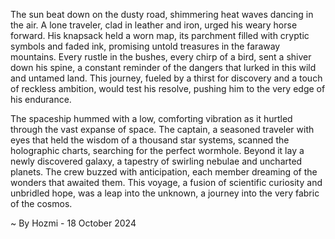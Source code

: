 
The sun beat down on the dusty road, shimmering heat waves dancing in the air. A lone traveler, clad in leather and iron, urged his weary horse forward. His knapsack held a worn map, its parchment filled with cryptic symbols and faded ink, promising untold treasures in the faraway mountains. Every rustle in the bushes, every chirp of a bird, sent a shiver down his spine, a constant reminder of the dangers that lurked in this wild and untamed land. This journey, fueled by a thirst for discovery and a touch of reckless ambition, would test his resolve, pushing him to the very edge of his endurance. 

The spaceship hummed with a low, comforting vibration as it hurtled through the vast expanse of space. The captain, a seasoned traveler with eyes that held the wisdom of a thousand star systems, scanned the holographic charts, searching for the perfect wormhole. Beyond it lay a newly discovered galaxy, a tapestry of swirling nebulae and uncharted planets. The crew buzzed with anticipation, each member dreaming of the wonders that awaited them. This voyage, a fusion of scientific curiosity and unbridled hope, was a leap into the unknown, a journey into the very fabric of the cosmos.

~ By Hozmi - 18 October 2024
